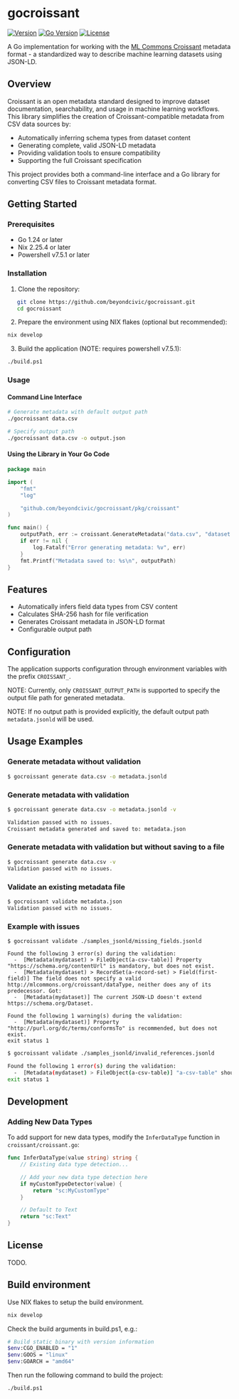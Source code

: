 # gocroissant

[![Version](https://img.shields.io/badge/version-v0.2.4-blue)](https://github.com/beyondcivic/gocroissant/releases/tag/v0.2.4)
[![Go Version](https://img.shields.io/badge/Go-1.24+-00ADD8?logo=go)](https://golang.org/doc/devel/release.html)
[![License](https://img.shields.io/badge/license-TBD-red)](LICENSE)

A Go implementation for working with the [ML Commons Croissant](https://github.com/mlcommons/croissant) metadata format - a standardized way to describe machine learning datasets using JSON-LD.

## Overview

Croissant is an open metadata standard designed to improve dataset documentation, searchability, and usage in machine learning workflows. This library simplifies the creation of Croissant-compatible metadata from CSV data sources by:

- Automatically inferring schema types from dataset content
- Generating complete, valid JSON-LD metadata
- Providing validation tools to ensure compatibility
- Supporting the full Croissant specification

This project provides both a command-line interface and a Go library for converting CSV files to Croissant metadata format.

## Getting Started

### Prerequisites

- Go 1.24 or later
- Nix 2.25.4 or later
- Powershell v7.5.1 or later

### Installation

1. Clone the repository:

```bash
   git clone https://github.com/beyondcivic/gocroissant.git
   cd gocroissant
```

2. Prepare the environment using NIX flakes (optional but recommended):

```bash
nix develop
```

3. Build the application (NOTE: requires powershell v7.5.1):

```bash
./build.ps1
```

### Usage

#### Command Line Interface

```bash
# Generate metadata with default output path
./gocroissant data.csv

# Specify output path
./gocroissant data.csv -o output.json
```

#### Using the Library in Your Go Code

```go
package main

import (
	"fmt"
	"log"

	"github.com/beyondcivic/gocroissant/pkg/croissant"
)

func main() {
	outputPath, err := croissant.GenerateMetadata("data.csv", "dataset.jsonld")
	if err != nil {
		log.Fatalf("Error generating metadata: %v", err)
	}
	fmt.Printf("Metadata saved to: %s\n", outputPath)
}
```

## Features

- Automatically infers field data types from CSV content
- Calculates SHA-256 hash for file verification
- Generates Croissant metadata in JSON-LD format
- Configurable output path

## Configuration

The application supports configuration through environment variables with the prefix `CROISSANT_`.

NOTE: Currently, only `CROISSANT_OUTPUT_PATH` is supported to specify the output file path for generated metadata.

NOTE: If no output path is provided explicitly, the default output path `metadata.jsonld` will be used.

## Usage Examples

### Generate metadata without validation

```bash
$ gocroissant generate data.csv -o metadata.jsonld
```

### Generate metadata with validation

```bash
$ gocroissant generate data.csv -o metadata.jsonld -v

Validation passed with no issues.
Croissant metadata generated and saved to: metadata.json
```

### Generate metadata with validation but without saving to a file

```bash
$ gocroissant generate data.csv -v
Validation passed with no issues.
```

### Validate an existing metadata file

```bash
$ gocroissant validate metadata.json
Validation passed with no issues.
```

### Example with issues

```
$ gocroissant validate ./samples_jsonld/missing_fields.jsonld

Found the following 3 error(s) during the validation:
  -  [Metadata(mydataset) > FileObject(a-csv-table)] Property "https://schema.org/contentUrl" is mandatory, but does not exist.
  -  [Metadata(mydataset) > RecordSet(a-record-set) > Field(first-field)] The field does not specify a valid http://mlcommons.org/croissant/dataType, neither does any of its predecessor. Got:
  -  [Metadata(mydataset)] The current JSON-LD doesn't extend https://schema.org/Dataset.

Found the following 1 warning(s) during the validation:
  -  [Metadata(mydataset)] Property "http://purl.org/dc/terms/conformsTo" is recommended, but does not exist.
exit status 1
```

```bash
$ gocroissant validate ./samples_jsonld/invalid_references.jsonld

Found the following 1 error(s) during the validation:
  -  [Metadata(mydataset) > FileObject(a-csv-table)] "a-csv-table" should have an attribute "@type": "http://mlcommons.org/croissant/FileObject" or "@type": "http://mlcommons.org/croissant/FileSet". Got sc:WRONG_TYPE instead.
exit status 1
```

## Development

### Adding New Data Types

To add support for new data types, modify the `InferDataType` function in `croissant/croissant.go`:

```go
func InferDataType(value string) string {
	// Existing data type detection...

	// Add your new data type detection here
	if myCustomTypeDetector(value) {
		return "sc:MyCustomType"
	}

	// Default to Text
	return "sc:Text"
}
```

## License

TODO.

## Build environment

Use NIX flakes to setup the build environment.

```bash
nix develop
```

Check the build arguments in build.ps1, e.g.:

```bash
# Build static binary with version information
$env:CGO_ENABLED = "1"
$env:GOOS = "linux"
$env:GOARCH = "amd64"
```

Then run the following command to build the project:

```bash
./build.ps1
```
